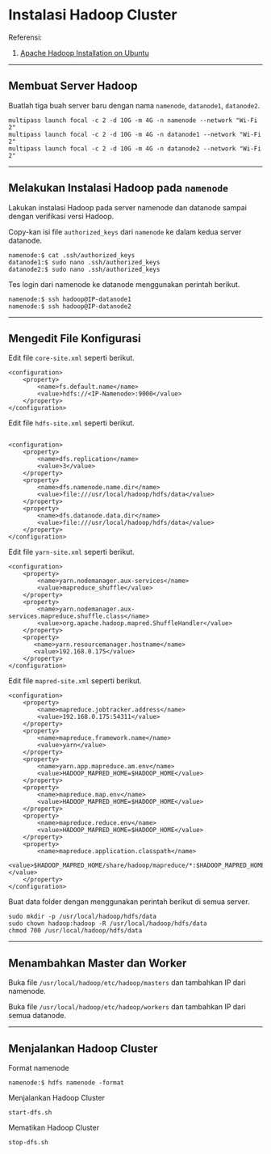 # Instalasi Hadoop Cluster

Referensi:
1. [Apache Hadoop Installation on Ubuntu](https://sparkbyexamples.com/hadoop/apache-hadoop-installation/)

---

## Membuat Server Hadoop

Buatlah tiga buah server baru dengan nama ```namenode```, ```datanode1```, ```datanode2```.
```
multipass launch focal -c 2 -d 10G -m 4G -n namenode --network "Wi-Fi 2"
multipass launch focal -c 2 -d 10G -m 4G -n datanode1 --network "Wi-Fi 2"
multipass launch focal -c 2 -d 10G -m 4G -n datanode2 --network "Wi-Fi 2"
```

---

## Melakukan Instalasi Hadoop pada ```namenode```

Lakukan instalasi Hadoop pada server namenode dan datanode sampai dengan verifikasi versi Hadoop.

Copy-kan isi file ```authorized_keys``` dari ```namenode``` ke dalam kedua server datanode.

```
namenode:$ cat .ssh/authorized_keys
datanode1:$ sudo nano .ssh/authorized_keys
datanode2:$ sudo nano .ssh/authorized_keys
```

Tes login dari namenode ke datanode menggunakan perintah berikut.
```
namenode:$ ssh hadoop@IP-datanode1
namenode:$ ssh hadoop@IP-datanode2
```

---

## Mengedit File Konfigurasi

Edit file ```core-site.xml``` seperti berikut.
```
<configuration>
    <property>
        <name>fs.default.name</name>
        <value>hdfs://<IP-Namenode>:9000</value>
    </property>
</configuration>
```

Edit file ```hdfs-site.xml``` seperti berikut.
```

<configuration>
    <property>
        <name>dfs.replication</name>
        <value>3</value>
    </property>
    <property>
        <name>dfs.namenode.name.dir</name>
        <value>file:///usr/local/hadoop/hdfs/data</value>
    </property>
    <property>
        <name>dfs.datanode.data.dir</name>
        <value>file:///usr/local/hadoop/hdfs/data</value>
    </property>
</configuration>
```

Edit file ```yarn-site.xml``` seperti berikut.
```
<configuration>
    <property>
        <name>yarn.nodemanager.aux-services</name>
        <value>mapreduce_shuffle</value>
    </property>
    <property>
        <name>yarn.nodemanager.aux-services.mapreduce.shuffle.class</name>
        <value>org.apache.hadoop.mapred.ShuffleHandler</value>
    </property>
    <property>
       <name>yarn.resourcemanager.hostname</name>
       <value>192.168.0.175</value>
    </property>
</configuration>
```

Edit file ```mapred-site.xml``` seperti berikut.
```
<configuration>
    <property>
        <name>mapreduce.jobtracker.address</name>
        <value>192.168.0.175:54311</value>
    </property>
    <property>
        <name>mapreduce.framework.name</name>
        <value>yarn</value>
    </property>
    <property>
        <name>yarn.app.mapreduce.am.env</name>
        <value>HADOOP_MAPRED_HOME=$HADOOP_HOME</value>
    </property>
    <property>
        <name>mapreduce.map.env</name>
        <value>HADOOP_MAPRED_HOME=$HADOOP_HOME</value>
    </property>
    <property>
        <name>mapreduce.reduce.env</name>
        <value>HADOOP_MAPRED_HOME=$HADOOP_HOME</value>
    </property>
    <property>
        <name>mapreduce.application.classpath</name>
        <value>$HADOOP_MAPRED_HOME/share/hadoop/mapreduce/*:$HADOOP_MAPRED_HOME/share/hadoop/mapreduce/lib/*</value>
    </property>
</configuration>
```

Buat data folder dengan menggunakan perintah berikut di semua server.
```
sudo mkdir -p /usr/local/hadoop/hdfs/data
sudo chown hadoop:hadoop -R /usr/local/hadoop/hdfs/data
chmod 700 /usr/local/hadoop/hdfs/data
```

---

## Menambahkan Master dan Worker

Buka file ```/usr/local/hadoop/etc/hadoop/masters``` dan tambahkan IP dari namenode.

Buka file ```/usr/local/hadoop/etc/hadoop/workers``` dan tambahkan IP dari semua datanode.

---

## Menjalankan Hadoop Cluster

Format namenode
```
namenode:$ hdfs namenode -format
```

Menjalankan Hadoop Cluster
```
start-dfs.sh
```

Mematikan Hadoop Cluster
```
stop-dfs.sh
```